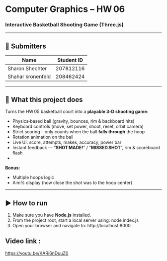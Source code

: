 # Computer Graphics – HW 06  
### Interactive Basketball Shooting Game (Three.js)

---

## 📝 Submitters  
| Name | Student ID |
|------|------------|
|Sharon Shechter | 207812116 |
|Shahar kronenfeld  | 208462424 |


---

## 📖 What this project does  
Turns the HW 05 basketball court into a **playable 3‑D shooting game**:

* Physics‑based ball (gravity, bounces, rim & backboard hits)  
* Keyboard controls (move, set power, shoot, reset, orbit camera)  
* Strict scoring – only counts when the ball **falls through** the hoop  
* Rotation animation on the ball  
* Live UI: score, attempts, makes, accuracy, power bar  
* Instant feedback — “**SHOT MADE!**” / “**MISSED SHOT**”, rim & scoreboard flash
* 
**Bonus:**  
  - Multiple hoops logic  
  - Aim% display (how close the shot was to the hoop center)

---

## ▶️ How to run  
1. Make sure you have **Node.js** installed.
2. From the project root, start a local server using:
   node index.js
3. Open your browser and navigate to:
   http://localhost:8000

## Video link : 
https://youtu.be/KARi6nDuuZ0
